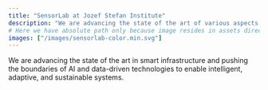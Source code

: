 ```yaml
---
title: "SensorLab at Jozef Stefan Institute"
description: "We are advancing the state of the art of various aspects of Smart Infrastructures from communications and networking to data analytics."
# Here we have absolute path only because image resides in assets directory
images: ["/images/sensorlab-color.min.svg"]
---
```


We are advancing the state of the art in smart infrastructure and pushing the boundaries of AI and data-driven technologies to enable intelligent, adaptive, and sustainable systems.
